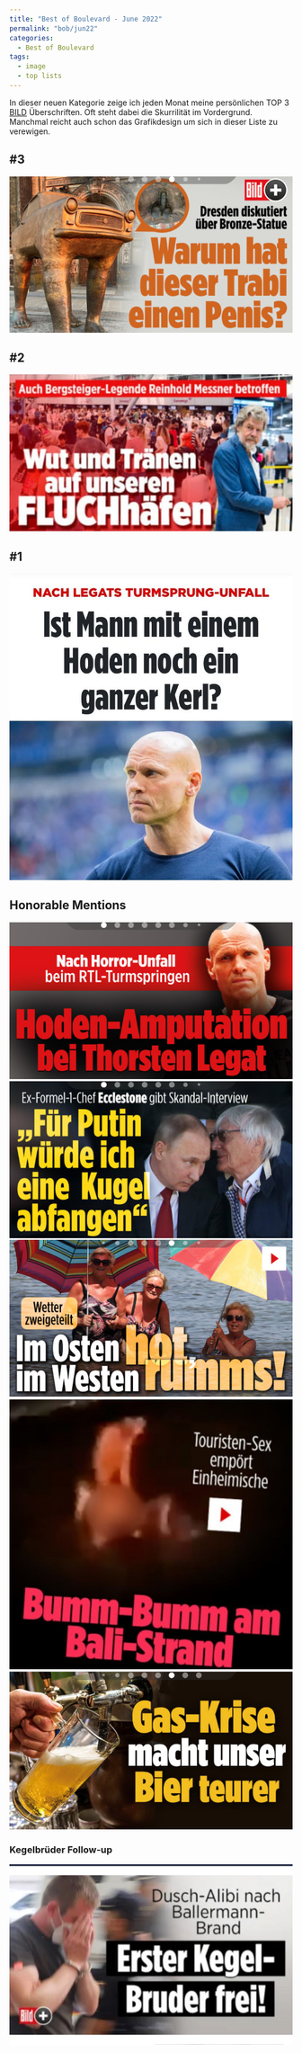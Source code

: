 ```yaml
---
title: "Best of Boulevard - June 2022"
permalink: "bob/jun22"
categories:
  - Best of Boulevard
tags:
  - image
  - top lists
---
```


In dieser neuen Kategorie zeige ich jeden Monat meine persönlichen TOP 3 [BILD](https://www.bild.de/) Überschriften.
Oft steht dabei die Skurrilität im Vordergrund.
Manchmal reicht auch schon das Grafikdesign um sich in dieser Liste zu verewigen.


## #3
![Trabant](../assets/images/bob/06-2022/trabi.PNG)


## #2
![Flughafen](../assets/images/bob/06-2022/fluch.JPG)


## #1
![Hoden weg](../assets/images/bob/06-2022/legat.JPG)


## Honorable Mentions
![Hoden weg2](../assets/images/bob/06-2022/legat2.PNG)
![Ecclestone](../assets/images/bob/06-2022/stone.PNG)
![Wetter](../assets/images/bob/06-2022/rumms.PNG)
![Mali](../assets/images/bob/06-2022/bumbum.JPG)
![Bier](../assets/images/bob/06-2022/bier06.PNG)


### Kegelbrüder Follow-up
![Brüder 4](../assets/images/bob/06-2022/kegeln2.jpg)
